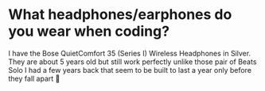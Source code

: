 # What headphones/earphones do you wear when coding?

I have the Bose QuietComfort 35 (Series I) Wireless Headphones in Silver. They are about 5 years old but still work perfectly unlike  those pair of Beats Solo I had a few years back that seem to be built to last a year only before they fall apart 🤣

